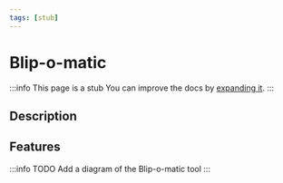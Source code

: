 ```yaml
---
tags: [stub]
---
```


# Blip-o-matic

:::info This page is a stub
You can improve the docs by [expanding it](../../contributing).
:::

## Description



## Features

:::info TODO
Add a diagram of the Blip-o-matic tool
:::
